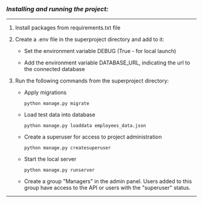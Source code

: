 ### _Installing and running the project:_

---

1. Install packages from requirements.txt file

2. Create a .env file in the superproject directory and add to it:

   - Set the environment variable DEBUG (True - for local launch)

   - Add the environment variable DATABASE_URL, indicating the url to the connected database

3. Run the following commands from the superproject directory:
            
    - Apply migrations

        ```
        python manage.py migrate
        ```
    - Load test data into database
        ```
        python manage.py loaddata employees_data.json
        ```
    - Create a superuser for access to project administration
        ```
        python manage.py createsuperuser
        ```    
   
    - Start the local server
        ```
        python manage.py runserver
        ```
    - Create a group "Managers" in the admin panel. Users added to this group have access to the API or users with the "superuser" status.
---	